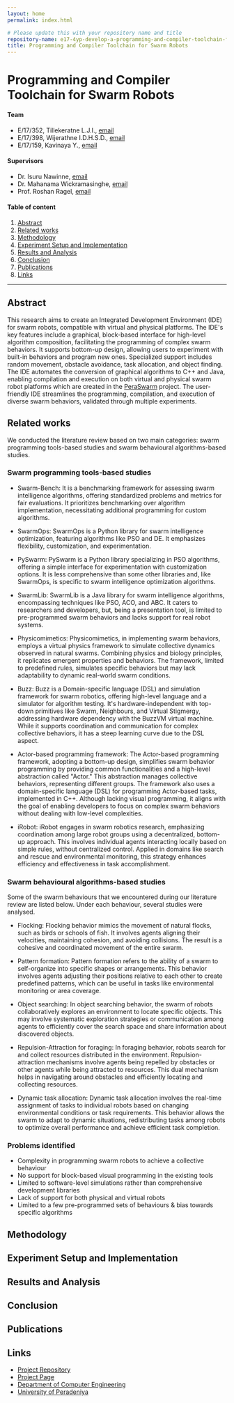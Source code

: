 ```yaml
---
layout: home
permalink: index.html

# Please update this with your repository name and title
repository-name: e17-4yp-develop-a-programming-and-compiler-toolchain-for-multi-agent-systems
title: Programming and Compiler Toolchain for Swarm Robots
---
```


[comment]: # "This is the standard layout for the project, but you can clean this and use your own template"

# Programming and Compiler Toolchain for Swarm Robots

#### Team

- E/17/352, Tillekeratne L.J.I., [email](mailto:e17352@eng.pdn.ac.lk)
- E/17/398, Wijerathne I.D.H.S.D., [email](mailto:e17398@eng.pdn.ac.lk)
- E/17/159, Kavinaya Y., [email](mailto:e17159@eng.pdn.ac.lk)

#### Supervisors

- Dr. Isuru Nawinne, [email](mailto:isurunawinne@eng.pdn.ac.lk)
- Dr. Mahanama Wickramasinghe, [email](mailto:mahanamaw@eng.pdn.ac.lk)
- Prof. Roshan Ragel, [email](mailto:roshanr@eng.pdn.ac.lk)

#### Table of content

1. [Abstract](#abstract)
2. [Related works](#related-works)
3. [Methodology](#methodology)
4. [Experiment Setup and Implementation](#experiment-setup-and-implementation)
5. [Results and Analysis](#results-and-analysis)
6. [Conclusion](#conclusion)
7. [Publications](#publications)
8. [Links](#links)

---

## Abstract

This research aims to create an Integrated Development Environment (IDE) for swarm robots, compatible with virtual and physical platforms. The IDE's key features include a graphical, block-based interface for high-level algorithm composition, facilitating the programming of complex swarm behaviors. It supports bottom-up design, allowing users to experiment with built-in behaviors and program new ones. Specialized support includes random movement, obstacle avoidance, task allocation, and object finding. The IDE automates the conversion of graphical algorithms to C++ and Java, enabling compilation and execution on both virtual and physical swarm robot platforms which are created in the [PeraSwarm](https://pera-swarm.ce.pdn.ac.lk/) project. The user-friendly IDE streamlines the programming, compilation, and execution of diverse swarm behaviors, validated through multiple experiments.

## Related works

We conducted the literature review based on two main categories: swarm programming tools-based studies and swarm behavioural algorithms-based studies. 

### Swarm programming tools-based studies

* Swarm-Bench: It is a benchmarking framework for assessing swarm intelligence algorithms, offering standardized problems and metrics for fair evaluations. It prioritizes benchmarking over algorithm implementation, necessitating additional programming for custom algorithms.

* SwarmOps: SwarmOps is a Python library for swarm intelligence optimization, featuring algorithms like PSO and DE. It emphasizes flexibility, customization, and experimentation.

* PySwarm: PySwarm is a Python library specializing in PSO algorithms, offering a simple interface for experimentation with customization options. It is less comprehensive than some other libraries and, like SwarmOps, is specific to swarm intelligence optimization algorithms.
  
* SwarmLib: SwarmLib is a Java library for swarm intelligence algorithms, encompassing techniques like PSO, ACO, and ABC. It caters to researchers and developers, but, being a presentation tool, is limited to pre-programmed swarm behaviors and lacks support for real robot systems.

* Physicomimetics: Physicomimetics, in implementing swarm behaviors, employs a virtual physics framework to simulate collective dynamics observed in natural swarms. Combining physics and biology principles, it replicates emergent properties and behaviors. The framework, limited to predefined rules, simulates specific behaviors but may lack adaptability to dynamic real-world swarm conditions.
  
* Buzz: Buzz is a Domain-specific language (DSL) and simulation framework for swarm robotics, offering high-level language and a simulator for algorithm testing. It's hardware-independent with top-down primitives like Swarm, Neighbours, and Virtual Stigmergy, addressing hardware dependency with the BuzzVM virtual machine. While it supports coordination and communication for complex collective behaviors, it has a steep learning curve due to the DSL aspect.

* Actor-based programming framework: The Actor-based programming framework, adopting a bottom-up design, simplifies swarm behavior programming by providing common functionalities and a high-level abstraction called "Actor." This abstraction manages collective behaviors, representing different groups. The framework also uses a domain-specific language (DSL) for programming Actor-based tasks, implemented in C++. Although lacking visual programming, it aligns with the goal of enabling developers to focus on complex swarm behaviors without dealing with low-level complexities.

* iRobot: iRobot engages in swarm robotics research, emphasizing coordination among large robot groups using a decentralized, bottom-up approach. This involves individual agents interacting locally based on simple rules, without centralized control. Applied in domains like search and rescue and environmental monitoring, this strategy enhances efficiency and effectiveness in task accomplishment.

### Swarm behavioural algorithms-based studies

Some of the swarm behaviours that we encountered during our literature review are listed below. Under each behaviour, several studies were analysed.

* Flocking: Flocking behavior mimics the movement of natural flocks, such as birds or schools of fish. It involves agents aligning their velocities, maintaining cohesion, and avoiding collisions. The result is a cohesive and coordinated movement of the entire swarm.

* Pattern formation: Pattern formation refers to the ability of a swarm to self-organize into specific shapes or arrangements. This behavior involves agents adjusting their positions relative to each other to create predefined patterns, which can be useful in tasks like environmental monitoring or area coverage.

* Object searching: In object searching behavior, the swarm of robots collaboratively explores an environment to locate specific objects. This may involve systematic exploration strategies or communication among agents to efficiently cover the search space and share information about discovered objects.
  
* Repulsion-Attraction for foraging: In foraging behavior, robots search for and collect resources distributed in the environment. Repulsion-attraction mechanisms involve agents being repelled by obstacles or other agents while being attracted to resources. This dual mechanism helps in navigating around obstacles and efficiently locating and collecting resources.

* Dynamic task allocation: Dynamic task allocation involves the real-time assignment of tasks to individual robots based on changing environmental conditions or task requirements. This behavior allows the swarm to adapt to dynamic situations, redistributing tasks among robots to optimize overall performance and achieve efficient task completion.

### Problems identified

* Complexity in programming swarm robots to achieve a collective behaviour
* No support for block-based visual programming in the existing tools
* Limited to software-level simulations rather than comprehensive development libraries
* Lack of support for both physical and virtual robots
* Limited to a few pre-programmed sets of behaviours & bias towards specific algorithms

## Methodology

## Experiment Setup and Implementation

## Results and Analysis

## Conclusion

## Publications
[//]: # "Note: Uncomment each once you uploaded the files to the repository"

<!-- 1. [Semester 7 report](./) -->
<!-- 2. [Semester 7 slides](./) -->
<!-- 3. [Semester 8 report](./) -->
<!-- 4. [Semester 8 slides](./) -->
<!-- 5. Author 1, Author 2 and Author 3 "Research paper title" (2021). [PDF](./). -->


## Links

[//]: # ( NOTE: EDIT THIS LINKS WITH YOUR REPO DETAILS )

- [Project Repository](https://github.com/cepdnaclk/e17-4yp-develop-a-programming-and-compiler-toolchain-for-multi-agent-systems)
- [Project Page](https://cepdnaclk.github.io/e17-4yp-develop-a-programming-and-compiler-toolchain-for-multi-agent-systems)
- [Department of Computer Engineering](http://www.ce.pdn.ac.lk/)
- [University of Peradeniya](https://eng.pdn.ac.lk/)

[//]: # "Please refer this to learn more about Markdown syntax"
[//]: # "https://github.com/adam-p/markdown-here/wiki/Markdown-Cheatsheet"
